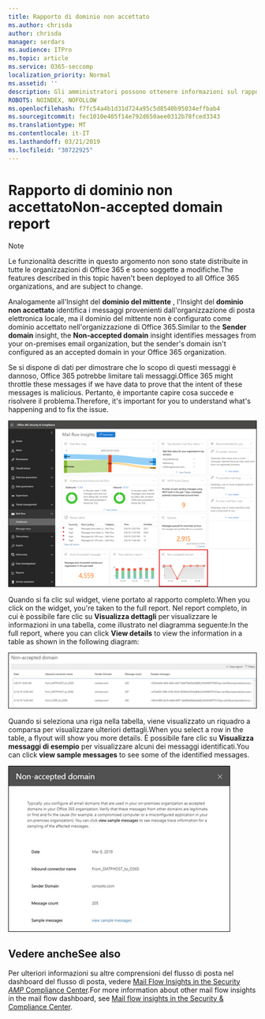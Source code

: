 ```yaml
---
title: Rapporto di dominio non accettato
ms.author: chrisda
author: chrisda
manager: serdars
ms.audience: ITPro
ms.topic: article
ms.service: O365-seccomp
localization_priority: Normal
ms.assetid: ''
description: Gli amministratori possono ottenere informazioni sul rapporto di dominio non accettato nel dashboard del flusso di posta elettronica nel centro sicurezza e conformità di Office 365 &.
ROBOTS: NOINDEX, NOFOLLOW
ms.openlocfilehash: f7fc54a4b1d31d724a95c5d8540b95034effbab4
ms.sourcegitcommit: fec1010e405f14e792d650aee0312b78fced3343
ms.translationtype: MT
ms.contentlocale: it-IT
ms.lasthandoff: 03/21/2019
ms.locfileid: "30722925"
---
```

# <a name="non-accepted-domain-report"></a><span data-ttu-id="52b9b-103">Rapporto di dominio non accettato</span><span class="sxs-lookup"><span data-stu-id="52b9b-103">Non-accepted domain report</span></span>

> [!NOTE]
> <span data-ttu-id="52b9b-104">Le funzionalità descritte in questo argomento non sono state distribuite in tutte le organizzazioni di Office 365 e sono soggette a modifiche.</span><span class="sxs-lookup"><span data-stu-id="52b9b-104">The features described in this topic haven't been deployed to all Office 365 organizations, and are subject to change.</span></span>

<span data-ttu-id="52b9b-105">Analogamente all'Insight del **dominio del mittente** , l'Insight del **dominio non accettato** identifica i messaggi provenienti dall'organizzazione di posta elettronica locale, ma il dominio del mittente non è configurato come dominio accettato nell'organizzazione di Office 365.</span><span class="sxs-lookup"><span data-stu-id="52b9b-105">Similar to the **Sender domain** insight, the **Non-accepted domain** insight identifies messages from your on-premises email organization, but the sender's domain isn't configured as an accepted domain in your Office 365 organization.</span></span>

<span data-ttu-id="52b9b-106">Se si dispone di dati per dimostrare che lo scopo di questi messaggi è dannoso, Office 365 potrebbe limitare tali messaggi.</span><span class="sxs-lookup"><span data-stu-id="52b9b-106">Office 365 might throttle these messages if we have data to prove that the intent of these messages is malicious.</span></span> <span data-ttu-id="52b9b-107">Pertanto, è importante capire cosa succede e risolvere il problema.</span><span class="sxs-lookup"><span data-stu-id="52b9b-107">Therefore, it's important for you to understand what's happening and to fix the issue.</span></span>

![Il rapporto di dominio non accettato nel dashboard del flusso di posta elettronica nel centro sicurezza e conformità di Office 365 &](media/non-accepted-domain-report-selected.png)

<span data-ttu-id="52b9b-109">Quando si fa clic sul widget, viene portato al rapporto completo.</span><span class="sxs-lookup"><span data-stu-id="52b9b-109">When you click on the widget, you're taken to the full report.</span></span> <span data-ttu-id="52b9b-110">Nel report completo, in cui è possibile fare clic su **Visualizza dettagli** per visualizzare le informazioni in una tabella, come illustrato nel diagramma seguente:</span><span class="sxs-lookup"><span data-stu-id="52b9b-110">In the full report, where you can click **View details** to view the information in a table as shown in the following diagram:</span></span>

![Visualizzare la tabella dei dettagli nel rapporto di dominio non accettato](media/non-accepted-domain-report-view-details.png)

<span data-ttu-id="52b9b-112">Quando si seleziona una riga nella tabella, viene visualizzato un riquadro a comparsa per visualizzare ulteriori dettagli.</span><span class="sxs-lookup"><span data-stu-id="52b9b-112">When you select a row in the table, a flyout will show you more details.</span></span> <span data-ttu-id="52b9b-113">È possibile fare clic su **Visualizza messaggi di esempio** per visualizzare alcuni dei messaggi identificati.</span><span class="sxs-lookup"><span data-stu-id="52b9b-113">You can click **view sample messages** to see some of the identified messages.</span></span>

![Selezionare una riga nella tabella Details del rapporto di dominio non accettato](media/non-accepted-domain-report-select-row-in-table.png)

## <a name="see-also"></a><span data-ttu-id="52b9b-115">Vedere anche</span><span class="sxs-lookup"><span data-stu-id="52b9b-115">See also</span></span>

<span data-ttu-id="52b9b-116">Per ulteriori informazioni su altre comprensioni del flusso di posta nel dashboard del flusso di posta, vedere [Mail Flow Insights in the Security _AMP_ Compliance Center](mail-flow-insights-v2.md).</span><span class="sxs-lookup"><span data-stu-id="52b9b-116">For more information about other mail flow insights in the mail flow dashboard, see [Mail flow insights in the Security & Compliance Center](mail-flow-insights-v2.md).</span></span>
